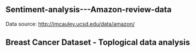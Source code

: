 ## Sentiment-analysis---Amazon-review-data
Data source: http://jmcauley.ucsd.edu/data/amazon/

## Breast Cancer Dataset - Toplogical data analysis


